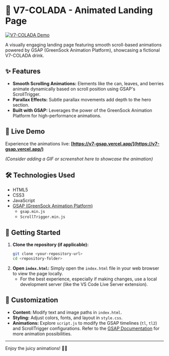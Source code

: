 # 🥤 V7-COLADA - Animated Landing Page

[![V7-COLADA Demo](https://img.shields.io/badge/Live%20Demo-View%20Here-brightgreen?style=for-the-badge)](https://v7-gsap.vercel.app/)

A visually engaging landing page featuring smooth scroll-based animations powered by GSAP (GreenSock Animation Platform), showcasing a fictional V7-COLADA drink.

## ✨ Features

*   **Smooth Scrolling Animations:** Elements like the can, leaves, and berries animate dynamically based on scroll position using GSAP's ScrollTrigger.
*   **Parallax Effects:** Subtle parallax movements add depth to the hero section.
*   **Built with GSAP:** Leverages the power of the GreenSock Animation Platform for high-performance animations.

## 🚀 Live Demo

Experience the animations live: **[https://v7-gsap.vercel.app/](https://v7-gsap.vercel.app/)**

*(Consider adding a GIF or screenshot here to showcase the animation)*
<!-- ![Animation Demo](link-to-your-gif-or-screenshot.gif) -->


## 🛠️ Technologies Used

*   HTML5
*   CSS3
*   JavaScript
*   [GSAP (GreenSock Animation Platform)](https://greensock.com/gsap/)
    *   `gsap.min.js`
    *   `ScrollTrigger.min.js`

## 🔧 Getting Started

1.  **Clone the repository (if applicable):**
    ```bash
    git clone <your-repository-url>
    cd <repository-folder>
    ```
2.  **Open `index.html`:** Simply open the `index.html` file in your web browser to view the page locally.
    *   For the best experience, especially if making changes, use a local development server (like the VS Code Live Server extension).

## 🎨 Customization

*   **Content:** Modify text and image paths in `index.html`.
*   **Styling:** Adjust colors, fonts, and layout in `style.css`.
*   **Animations:** Explore `script.js` to modify the GSAP timelines (`tl`, `tl2`) and ScrollTrigger configurations. Refer to the [GSAP Documentation](https://greensock.com/docs/) for more animation possibilities.

---

Enjoy the juicy animations! 🍍🥥